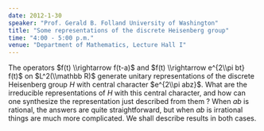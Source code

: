```yaml
---
date: 2012-1-30
speaker: "Prof. Gerald B. Folland University of Washington"
title: "Some representations of the discrete Heisenberg group"
time: "4:00 - 5:00 p.m."
venue: "Department of Mathematics, Lecture Hall I"
---
```

The operators $f(t) \\rightarrow f(t-a)$ and
$f(t) \\rightarrow e^{2\\pi bt} f(t)$ on $L^2(\\mathbb R)$ generate unitary
representations of the discrete Heisenberg group $H$ with central
character $e^{2\\pi abz}$. What are the irreducible representations
of $H$ with this central character, and how can one synthesize the
representation just described from them ? When $ab$ is rational, the
answers are quite straightforward, but when $ab$ is irrational
things are much more complicated. We shall describe results in both
cases.
